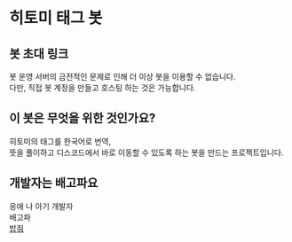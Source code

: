 # 히토미 태그 봇
## 봇 초대 링크
봇 운영 서버의 금전적인 문제로 인해 더 이상 봇을 이용할 수 없습니다.  
다만, 직접 봇 계정을 만들고 호스팅 하는 것은 가능합니다.
## 이 봇은 무엇을 위한 것인가요?
히토미의 태그를 한국어로 번역,  
뜻을 풀이하고 디스코드에서 바로 이동할 수 있도록 하는 봇을 만드는 프로젝트입니다. 
## 개발자는 배고파요
응애 나 아기 개발자  
배고파  
[밥줘](https://www.buymeacoffee.com/sservekr)  
